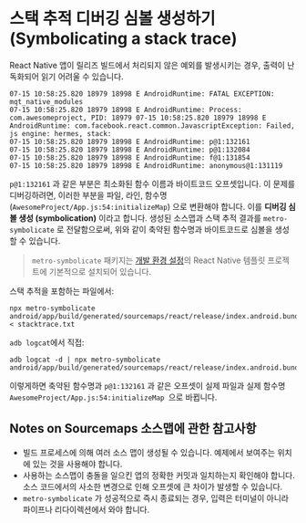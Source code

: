 # 스택 추적 디버깅 심볼 생성하기 (Symbolicating a stack trace)

React Native 앱이 릴리즈 빌드에서 처리되지 않은 예외를 발생시키는 경우, 출력이 난독화되어 읽기 어려울 수 있습니다. 

```shell
07-15 10:58:25.820 18979 18998 E AndroidRuntime: FATAL EXCEPTION: mqt_native_modules
07-15 10:58:25.820 18979 18998 E AndroidRuntime: Process: com.awesomeproject, PID: 18979 07-15 10:58:25.820 18979 18998 E AndroidRuntime: com.facebook.react.common.JavascriptException: Failed, js engine: hermes, stack:
07-15 10:58:25.820 18979 18998 E AndroidRuntime: p@1:132161
07-15 10:58:25.820 18979 18998 E AndroidRuntime: p@1:132084
07-15 10:58:25.820 18979 18998 E AndroidRuntime: f@1:131854
07-15 10:58:25.820 18979 18998 E AndroidRuntime: anonymous@1:131119
```

`p@1:132161` 과 같은 부분은 최소화된 함수 이름과 바이트코드 오프셋입니다. 이 문제를 디버깅하려면, 이러한 부분을 파일, 라인, 함수명 (`AwesomeProject/App.js:54:initializeMap`) 으로 변환해야 합니다. 이를 **디버깅 심볼 생성 (symbolication)** 이라고 합니다. 생성된 소스맵과 스택 추적 결과를 `metro-symbolicate` 로 전달함으로써, 위와 같이 축약된 함수명과 바이트코드로 심볼을 생성할 수 있습니다. 

> `metro-symbolicate` 패키지는 [개발 환경 설정](https://reactnative.dev/docs/environment-setup)의 React Native 템플릿 프로젝트에 기본적으로 설치되어 있습니다. 

스택 추적을 포함하는 파일에서: 

```shell
npx metro-symbolicate android/app/build/generated/sourcemaps/react/release/index.android.bundle.map < stacktrace.txt
```

`adb logcat`에서 직접: 

```shell
adb logcat -d | npx metro-symbolicate android/app/build/generated/sourcemaps/react/release/index.android.bundle.map
```

이렇게하면 축약된 함수명과 `p@1:132161` 과 같은 오프셋이 실제 파일과 실제 함수명 `AwesomeProject/App.js:54:initializeMap `으로 바뀝니다. 

## Notes on Sourcemaps 소스맵에 관한 참고사항

- 빌드 프로세스에 의해 여러 소스 맵이 생성될 수 있습니다. 예제에서 보여주는 위치에 있는 것을 사용해야 합니다. 
- 사용하는 소스맵이 충돌을 일으킨 앱의 정확한 커밋과 일치하는지 확인해야 합니다. 소스 코드에서의 사소한 변경으로 인해 오프셋에 큰 차이가 발생할 수 있습니다. 
- `metro-symbolicate` 가 성공적으로 즉시 종료되는 경우, 입력은 터미널이 아니라 파이프나 리다이렉션에서 와야 합니다. 